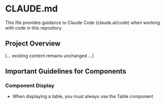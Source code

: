 # CLAUDE.md

This file provides guidance to Claude Code (claude.ai/code) when working with code in this repository.

## Project Overview

[... existing content remains unchanged ...]

## Important Guidelines for Components

### Component Display

- When displaying a table, you must always use the Table component